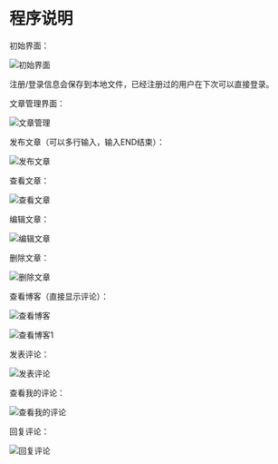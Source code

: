 



# 程序说明

初始界面：

![初始界面](D:\eclipse-workspace\final_work\img\初始界面.png)

注册/登录信息会保存到本地文件，已经注册过的用户在下次可以直接登录。

文章管理界面：

![文章管理](D:\eclipse-workspace\final_work\img\文章管理.png)

发布文章（可以多行输入，输入END结束）：

![发布文章](D:\eclipse-workspace\final_work\img\发布文章.png)

查看文章：

![查看文章](D:\eclipse-workspace\final_work\img\查看文章.png)

编辑文章：

![编辑文章](D:\eclipse-workspace\final_work\img\编辑文章.png)

删除文章：

![删除文章](D:\eclipse-workspace\final_work\img\删除文章.png)

查看博客（直接显示评论）：

![查看博客](D:\eclipse-workspace\final_work\img\查看博客.png)

![查看博客1](D:\eclipse-workspace\final_work\img\查看博客1.png)

发表评论：

![发表评论](D:\eclipse-workspace\final_work\img\发表评论.png)

查看我的评论：

![查看我的评论](D:\eclipse-workspace\final_work\img\查看我的评论.png)

回复评论：

![回复评论](D:\eclipse-workspace\final_work\img\回复评论.png)





